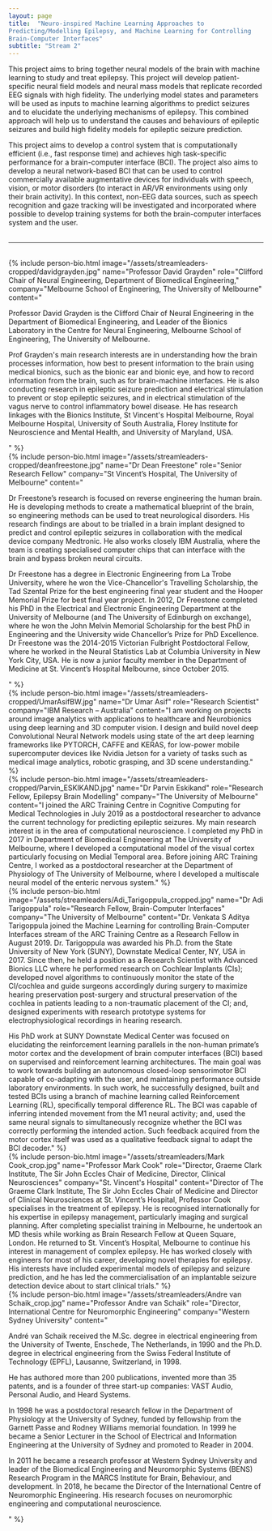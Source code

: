 ```yaml
---
layout: page
title:  "Neuro-inspired Machine Learning Approaches to
Predicting/Modelling Epilepsy, and Machine Learning for Controlling
Brain-Computer Interfaces"
subtitle: "Stream 2"
---
```

This project aims to bring together neural models of the brain with machine learning to study and treat epilepsy. This project will develop patient-specific neural field models and neural mass models that replicate recorded EEG signals with high fidelity. The underlying model states and parameters will be used as inputs to machine learning algorithms to predict seizures and to elucidate the underlying mechanisms of epilepsy. This combined approach will help us to understand the causes and behaviours of epileptic seizures and build high fidelity models for epileptic seizure prediction.



This project aims to develop a control system that is computationally efficient (i.e., fast response time) and achieves high task-specific performance for a brain-computer interface (BCI). The project also aims to develop a neural network-based BCI that can be used to control commercially available augmentative devices for individuals with speech, vision, or motor disorders (to interact in AR/VR environments using only their brain activity). In this context, non-EEG data sources, such as speech recognition and gaze tracking will be investigated and incorporated where possible to develop training systems for both the brain-computer interfaces system and the user.
<br><br>
<hr>
<br>
{% include person-bio.html
image="/assets/streamleaders-cropped/davidgrayden.jpg"
name="Professor David Grayden"
role="Clifford Chair of Neural Engineering,
Department of Biomedical Engineering,"
company="Melbourne School of Engineering,
The University of Melbourne"
content="<p>Professor David Grayden is the Clifford Chair of Neural Engineering in the Department of Biomedical Engineering, and Leader of the Bionics Laboratory in the Centre for Neural Engineering, Melbourne School of Engineering, The University of Melbourne.</p>
<p>Prof Grayden&#39;s main research interests are in understanding how the brain processes information, how best to present information to the brain using medical bionics, such as the bionic ear and bionic eye, and how to record information from the brain, such as for brain-machine interfaces. He is also conducting research in epileptic seizure prediction and electrical stimulation to prevent or stop epileptic seizures, and in electrical stimulation of the vagus nerve to control inflammatory bowel disease. He has research linkages with the Bionics Institute, St Vincent&#39;s Hospital Melbourne, Royal Melbourne Hospital, University of South Australia, Florey Institute for Neuroscience and Mental Health, and University of Maryland, USA.</p>"
%}
<br>
{% include person-bio.html
image="/assets/streamleaders-cropped/deanfreestone.jpg"
name="Dr Dean Freestone"
role="Senior Research Fellow"
company="St Vincent’s Hospital, The University of Melbourne"
content="<p>Dr Freestone’s research is focused on reverse engineering the human brain. He is developing methods to create a mathematical blueprint of the brain, so engineering methods can be used to treat neurological disorders. His research findings are about to be trialled in a brain implant designed to predict and control epileptic seizures in collaboration with the medical device company Medtronic. He also works closely IBM Australia, where the team is creating specialised computer chips that can interface with the brain and bypass broken neural circuits.</p>
<p>Dr Freestone has a degree in Electronic Engineering from La Trobe University, where he won the Vice-Chancellor's Travelling Scholarship, the Tad Szental Prize for the best engineering final year student and the Hooper Memorial Prize for best final year project. In 2012, Dr Freestone completed his PhD in the Electrical and Electronic Engineering Department at the University of Melbourne (and The University of Edinburgh on exchange), where he won the John Melvin Memorial Scholarship for the best PhD in Engineering and the University wide Chancellor’s Prize for PhD Excellence. Dr Freestone was the 2014-2015 Victorian Fulbright Postdoctoral Fellow, where he worked in the Neural Statistics Lab at Columbia University in New York City, USA. He is now a junior faculty member in the Department of Medicine at St. Vincent’s Hospital Melbourne, since October 2015.</p>"
%}
<br>
{% include person-bio.html
image="/assets/streamleaders-cropped/UmarAsifBW.jpg"
name="Dr Umar Asif"
role="Research Scientist"
company="IBM Research – Australia"
content="I am working on projects around image analytics with applications to healthcare and Neurobionics using deep learning and 3D computer vision. I design and build novel deep Convolutional Neural Network models using state of the art deep learning frameworks like PYTORCH, CAFFE and KERAS, for low-power mobile supercomputer devices like Nvidia Jetson for a variety of tasks such as medical image analytics, robotic grasping, and 3D scene understanding."
%}
<br>
{% include person-bio.html
image="/assets/streamleaders-cropped/Parvin_ESKIKAND.jpg"
name="Dr Parvin Eskikand"
role="Research Fellow, Epilepsy Brain Modelling"
company="The University of Melbourne"
content="I joined the ARC Training Centre in Cognitive Computing for Medical Technologies in July 2019 as a postdoctoral researcher to advance the current technology for predicting epileptic seizures.  My main research interest is in the area of computational neuroscience. I completed my PhD in 2017 in Department of Biomedical Engineering at The University of Melbourne, where I developed a computational model of the visual cortex particularly focusing on Medial Temporal area. Before joining ARC Training Centre, I worked as a postdoctoral researcher at the Department of Physiology of The University of Melbourne, where I developed a multiscale neural model of the enteric nervous system."
%}
<br>
{% include person-bio.html
image="/assets/streamleaders/Adi_Tarigoppula_cropped.jpg"
name="Dr Adi Tarigoppula"
role="Research Fellow, Brain-Computer Interfaces"
company="The University of Melbourne"
content="Dr. Venkata S Aditya Tarigoppula joined the Machine Learning for controlling Brain-Computer Interfaces stream of the ARC Training Centre as a Research Fellow in August 2019. Dr. Tarigoppula was awarded his Ph.D. from the State University of New York (SUNY), Downstate Medical Center, NY, USA in 2017. Since then, he held a position as a Research Scientist with Advanced Bionics LLC where he performed research on Cochlear Implants (CIs); developed novel algorithms to continuously monitor the state of the CI/cochlea and guide surgeons accordingly during surgery to maximize hearing preservation post-surgery and structural preservation of the cochlea in patients leading to a non-traumatic placement of the CI; and, designed experiments with research prototype systems for electrophysiological recordings in hearing research.<p>
<p>His PhD work at SUNY Downstate Medical Center was focused on elucidating the reinforcement learning parallels in the non-human primate’s motor cortex and the development of brain computer interfaces (BCI) based on supervised and reinforcement learning architectures. The main goal was to work towards building an autonomous closed-loop sensorimotor BCI capable of co-adapting with the user, and maintaining performance outside laboratory environments. In such work, he successfully designed, built and tested BCIs using a branch of machine learning called Reinforcement Learning (RL), specifically temporal difference RL. The BCI was capable of inferring intended movement from the M1 neural activity; and, used the same neural signals to simultaneously recognize whether the BCI was correctly performing the intended action. Such feedback acquired from the motor cortex itself was used as a qualitative feedback signal to adapt the BCI decoder."
%}
<br>
{% include person-bio.html
image="/assets/streamleaders/Mark Cook_crop.jpg"
name="Professor Mark Cook"
role="Director, Graeme Clark Institute, The Sir John Eccles Chair of Medicine, Director, Clinical Neurosciences"
company="St. Vincent's Hospital"
content="Director of The Graeme Clark Institute, The Sir John Eccles Chair of Medicine and Director of Clinical Neurosciences at St. Vincent’s Hospital, Professor Cook specialises in the treatment of epilepsy. He is recognised internationally for his expertise in epilepsy management, particularly imaging and surgical planning. After completing specialist training in Melbourne, he undertook an MD thesis while working as Brain Research Fellow at Queen Square, London. He returned to St. Vincent’s Hospital, Melbourne to continue his interest in management of complex epilepsy. He has worked closely with engineers for most of his career, developing novel therapies for epilepsy. His interests have included experimental models of epilepsy and seizure prediction, and he has led the commercialisation of an implantable seizure detection device about to start clinical trials."
%}
<br>
{% include person-bio.html
image="/assets/streamleaders/Andre van Schaik_crop.jpg"
name="Professor Andre van Schaik"
role="Director, International Centre for Neuromorphic Engineering"
company="Western Sydney University"
content="<p>André van Schaik received the M.Sc. degree in electrical engineering from the University of Twente, Enschede, The Netherlands, in 1990 and the Ph.D. degree in electrical engineering from the Swiss Federal Institute of Technology (EPFL), Lausanne, Switzerland, in 1998.</p>
<p>He has authored more than 200 publications, invented more than 35 patents, and is a founder of three start-up companies: VAST Audio, Personal Audio, and Heard Systems.</p>
<p>In 1998 he was a postdoctoral research fellow in the Department of Physiology at the University of Sydney, funded by fellowship from the Garnett Passe and Rodney Williams memorial foundation. In 1999 he became a Senior Lecturer in the School of Electrical and Information Engineering at the University of Sydney and promoted to Reader in 2004.</p>
<p>In 2011 he became a research professor at Western Sydney University and leader of the Biomedical Engineering and Neuromorphic Systems (BENS) Research Program in the MARCS Institute for Brain, Behaviour, and development. In 2018, he became the Director of the International Centre of Neuromorphic Engineering. His research focuses on neuromorphic engineering and computational neuroscience.</p>"
%}
<br>
